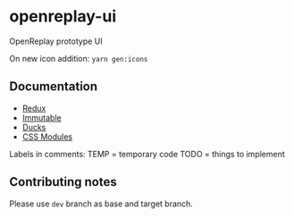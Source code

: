 # openreplay-ui
OpenReplay prototype UI

On new icon addition:
`yarn gen:icons`

## Documentation

* [Redux](https://redux.js.org/)
* [Immutable](https://facebook.github.io/immutable-js/)
* [Ducks](https://github.com/erikras/ducks-modular-redux)
* [CSS Modules](https://github.com/css-modules/css-modules)

Labels in comments:
TEMP = temporary code
TODO = things to implement

## Contributing notes

Please use `dev` branch as base and target branch.
